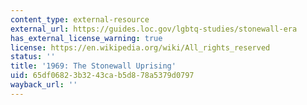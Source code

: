 ```yaml
---
content_type: external-resource
external_url: https://guides.loc.gov/lgbtq-studies/stonewall-era
has_external_license_warning: true
license: https://en.wikipedia.org/wiki/All_rights_reserved
status: ''
title: '1969: The Stonewall Uprising'
uid: 65df0682-3b32-43ca-b5d8-78a5379d0797
wayback_url: ''
---
```

